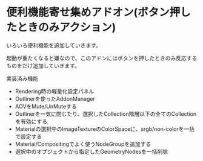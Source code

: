 # 便利機能寄せ集めアドオン(ボタン押したときのみアクション)

いろいろ便利機能を追加していきます。

起動が重たくなると嫌なので、このアドンにはボタンを押したときのみ反応するものをだけ追加していきます。

実装済み機能
- Rendering時の軽量化設定パネル
- Outlinerを使ったAddonManager
- AOVをMute/UnMuteする
- Outlinerを一気に閉じたり、選択したCollection階層以下の全てのCollectionを有効にする
- Materialの選択中のImageTextureのColorSpaceに、srgb/non-colorを一括で設定する
- Material/Compositingでよく使うNodeGroupを追加する
- 選択中のオブジェクトから指定したGeometryNodesを一括削除
